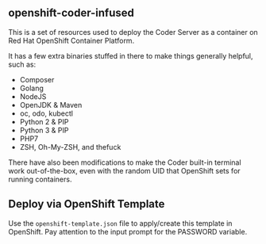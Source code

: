 ## openshift-coder-infused

This is a set of resources used to deploy the Coder Server as a container on Red Hat OpenShift Container Platform.

It has a few extra binaries stuffed in there to make things generally helpful, such as:

- Composer
- Golang
- NodeJS
- OpenJDK & Maven
- oc, odo, kubectl
- Python 2 & PIP
- Python 3 & PIP
- PHP7
- ZSH, Oh-My-ZSH, and thefuck

There have also been modifications to make the Coder built-in terminal work out-of-the-box, even with the random UID that OpenShift sets for running containers.

## Deploy via OpenShift Template

Use the `openshift-template.json` file to apply/create this template in OpenShift.  Pay attention to the input prompt for the PASSWORD variable.